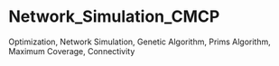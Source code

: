 # Network_Simulation_CMCP
Optimization, Network Simulation, Genetic Algorithm, Prims Algorithm, Maximum Coverage, Connectivity

